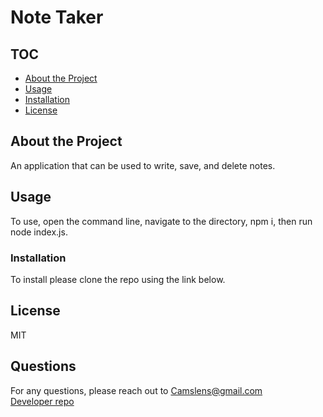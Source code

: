 # Note Taker
 ## TOC
- [About the Project](#About-the-Project)
- [Usage](#Usage)
- [Installation](#Installation)
- [License](#License) 
## About the Project  
An application that can be used to write, save, and delete notes.
## Usage  
To use, open the command line, navigate to the directory, npm i, then run node index.js.   
### Installation  
To install please clone the repo using the link below.  
## License
MIT
## Questions
For any questions, please reach out to <Camslens@gmail.com>  
[Developer repo](http://github.com/Chickey49)